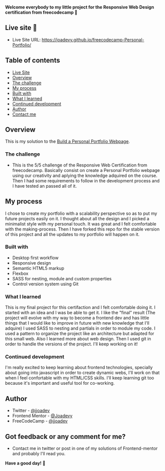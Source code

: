 **Welcome everybody to my little project for the Responsive Web Design certification from freecodecamp 👋**

## Live site 🚀
- Live Site URL: https://joadevy.github.io/freecodecamp-Personal-Portfolio/

## Table of contents
  - [Live Site](#live-site)
  - [Overview](#overview)
  - [The challenge](#the-challenge)
  - [My process](#my-process)
  - [Built with](#built-with)
  - [What I learned](#what-I-learned)
  - [Continued development](#continued-development)
  - [Author](#author)
  - [Contact me](#Got-feedback-or-any-comment-for-me?)

## Overview
This is my solution to the [Build a Personal Portfolio Webpage](https://www.freecodecamp.org/learn/responsive-web-design/responsive-web-design-projects/build-a-personal-portfolio-webpage). 

### The challenge

- This is the 5/5 challenge of the Responsive Web Certification from freecodecamp. Basically consist on create a Personal Portfolio webpage using our creativity and aplying the knowledge adquired on the course. 
Then I had some requirements to follow in the development process and I have tested an passed all of it.

## My process
I chose to create my portfolio with a scalability perspective so as to put my future projects easily on it. I thought about all the design and I picked a minimalist style with my personal touch. It was great and I felt comfortable with the making-process. Then I have forked this repo for the stable version of this project and all the updates to my portfolio will happen on it. 

### Built with

- Desktop first workflow
- Responsive design
- Semantic HTML5 markup
- Flexbox
- SASS for nesting, module and custom properties
- Control version system using Git

### What I learned

This is my final project for this certifaction and I felt comfortable doing it. I started with an idea and I was be able to get it. I like the "final" result (The project will evolve with my way to become a frontend dev and has little things that I would like to improve in future with new knowledge that I'll adquire)
I used SASS to nesting and partials in order to module my code. I used a pattern to organize the project like an architecture but adapted for this small web.
Also I learned more about web design. Then I used git in order to handle the versions of the project.
I'll keep working on it!

### Continued development

I'm really excited to keep learning about frontend technologies, specially about going into javascript in order to create dynamic webs, I'll work on that when I feel confortable with my HTML/CSS skills. I'll keep learning git too because it's important and useful tool for co-working. 

## Author

- Twitter - [@jjoadev](https://twitter.com/jjoadev)
- Frontend Mentor - [@Joadevy](https://www.frontendmentor.io/profile/Joadevy)
- FreeCodeCamp - [@jjoadev](https://www.freecodecamp.org/jjoadev)

## Got feedback or any comment for me?

- Contact me in twitter or post in one of my solutions of Frontend-mentor and probably I'll read you. 

**Have a good day!** 🚀